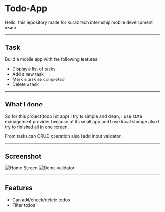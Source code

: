 # Todo-App

Hello, this repository made for kuraz tech internship mobile development exam

---

## Task
Build a mobile app with the following features:

- Display a list of tasks
- Add a new task
- Mark a task as completed
- Delete a task

---

## What I done

So for this project(todo list app) I try to simple and clean, I use state management provider because of its small app and I use local storage also I try to finished all in one screen. 

From tasks can CRUD operation also I add input validator.

---

## Screenshot

![Home Screen](/assets/pic-1.png)
![Demo validator](/assets/pic-1.png)

---

## Features

- Can add/check/delete todos
- Filter todos 
